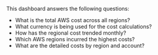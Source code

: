 This dashboard answers the following questions:

- What is the total AWS cost across all regions?
- What currency is being used for the cost calculations?
- How has the regional cost trended monthly?
- Which AWS regions incurred the highest costs?
- What are the detailed costs by region and account?
